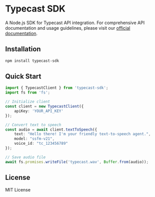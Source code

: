 # Typecast SDK

A Node.js SDK for Typecast API integration. For comprehensive API documentation and usage guidelines, please visit our [official documentation](https://neosapienceinc.mintlify.app/overview).

## Installation

```bash
npm install typecast-sdk
```

## Quick Start

```typescript
import { TypecastClient } from 'typecast-sdk';
import fs from 'fs';

// Initialize client
const client = new TypecastClient({
    apiKey: 'YOUR_API_KEY'
});

// Convert text to speech
const audio = await client.textToSpeech({
    text: "Hello there! I'm your friendly text-to-speech agent.",
    model: "ssfm-v21",
    voice_id: "tc_123456789"
});

// Save audio file
await fs.promises.writeFile('typecast.wav', Buffer.from(audio));
```

## License

MIT License